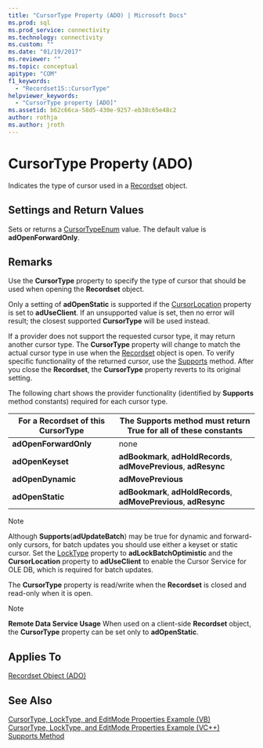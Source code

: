 ```yaml
---
title: "CursorType Property (ADO) | Microsoft Docs"
ms.prod: sql
ms.prod_service: connectivity
ms.technology: connectivity
ms.custom: ""
ms.date: "01/19/2017"
ms.reviewer: ""
ms.topic: conceptual
apitype: "COM"
f1_keywords: 
  - "Recordset15::CursorType"
helpviewer_keywords: 
  - "CursorType property [ADO]"
ms.assetid: b62c66ca-58d5-430e-9257-eb38c65e48c2
author: rothja
ms.author: jroth
---
```

# CursorType Property (ADO)
Indicates the type of cursor used in a [Recordset](../../../ado/reference/ado-api/recordset-object-ado.md) object.  
  
## Settings and Return Values  
 Sets or returns a [CursorTypeEnum](../../../ado/reference/ado-api/cursortypeenum.md) value. The default value is **adOpenForwardOnly**.  
  
## Remarks  
 Use the **CursorType** property to specify the type of cursor that should be used when opening the **Recordset** object.  
  
 Only a setting of **adOpenStatic** is supported if the [CursorLocation](../../../ado/reference/ado-api/cursorlocation-property-ado.md) property is set to **adUseClient**. If an unsupported value is set, then no error will result; the closest supported **CursorType** will be used instead.  
  
 If a provider does not support the requested cursor type, it may return another cursor type. The **CursorType** property will change to match the actual cursor type in use when the [Recordset](../../../ado/reference/ado-api/recordset-object-ado.md) object is open. To verify specific functionality of the returned cursor, use the [Supports](../../../ado/reference/ado-api/supports-method.md) method. After you close the **Recordset**, the **CursorType** property reverts to its original setting.  
  
 The following chart shows the provider functionality (identified by **Supports** method constants) required for each cursor type.  
  
|For a Recordset of this CursorType|The Supports method must return True for all of these constants|  
|----------------------------------------|---------------------------------------------------------------------|  
|**adOpenForwardOnly**|none|  
|**adOpenKeyset**|**adBookmark**, **adHoldRecords**, **adMovePrevious**, **adResync**|  
|**adOpenDynamic**|**adMovePrevious**|  
|**adOpenStatic**|**adBookmark**, **adHoldRecords**, **adMovePrevious**, **adResync**|  
  
> [!NOTE]
>  Although **Supports**(**adUpdateBatch**) may be true for dynamic and forward-only cursors, for batch updates you should use either a keyset or static cursor. Set the [LockType](../../../ado/reference/ado-api/locktype-property-ado.md) property to **adLockBatchOptimistic** and the **CursorLocation** property to **adUseClient** to enable the Cursor Service for OLE DB, which is required for batch updates.  
  
 The **CursorType** property is read/write when the **Recordset** is closed and read-only when it is open.  
  
> [!NOTE]
>  **Remote Data Service Usage** When used on a client-side **Recordset** object, the **CursorType** property can be set only to **adOpenStatic**.  
  
## Applies To  
 [Recordset Object (ADO)](../../../ado/reference/ado-api/recordset-object-ado.md)  
  
## See Also  
 [CursorType, LockType, and EditMode Properties Example (VB)](../../../ado/reference/ado-api/cursortype-locktype-and-editmode-properties-example-vb.md)   
 [CursorType, LockType, and EditMode Properties Example (VC++)](../../../ado/reference/ado-api/cursortype-locktype-and-editmode-properties-example-vc.md)   
 [Supports Method](../../../ado/reference/ado-api/supports-method.md)
